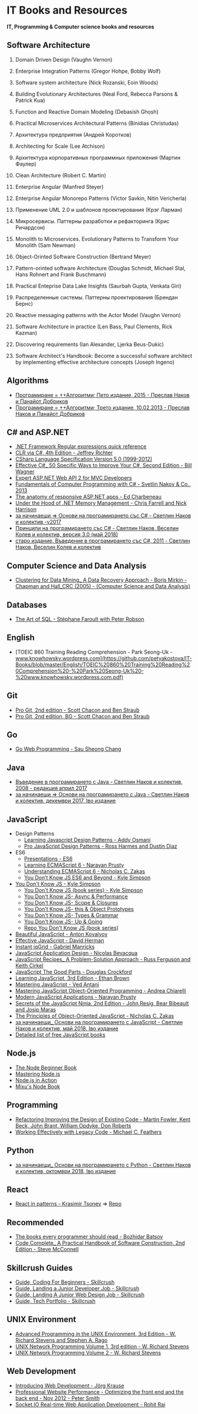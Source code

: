# IT Books and Resources
**IT, Programming &amp; Computer science books and resources**

## Software Architecture 

1. Domain Driven Design (Vaughn Vernon)

2. Enterprise Integration Patterns (Gregor Hohpe, Bobby Wolf)

3. Software system architecture (Nick Rozanski, Eoin Woods)

4. Building Evolutionary Architectures (Neal Ford, Rebecca Parsons & Patrick Kua)

5. Function and Reactive Domain Modeling (Debasish Ghosh)

6. Practical Microservices Architectural Patterns (Binidias Christudas)

7. Архитектура предприятия (Андрей Коротков)

8. Architecting for Scale (Lee Atchison)

9. Архитектура корпоративных программных приложения (Мартин Фаулер)

10. Clean Architecture (Robert C. Martin)

11. Enterprise Angular (Manfred Steyer)

12. Enterprise Angular Monorepo Patterns (Victor Savkin, Nitin Vericherla)

13. Применение UML 2.0 и шаблонов проектирования (Крэг Ларман)

14. Микросервисы. Паттерны разработки и рефакторинга (Крис Ричардсон)

15. Monolith to Microservices. Evolutionary Patterns to Transform Your Monolith (Sam Newman)

16. Object-Orinted Software Construction (Bertrand Meyer)

17. Pattern-orinted software Architecture (Douglas Schmidt, Michael Stal, Hans Rohnert and Frank Buschmann)

18. Practical Enteprise Data Lake Insights (Saurbah Gupta, Venkata Giri)

19. Распределенные системы. Паттерны проектирования (Брендан Бернс)

20. Reactive messaging patterns with the Actor Model (Vaughn Vernon)

21. Software Architecture in practice (Len Bass, Paul Clements, Rick Kazman)

22. Discovering requirements (Ian Alexander, Ljerka Beus-Dukic)

23. Software Architect's Handbook: Become a successful software architect by implementing effective architecture concepts  (Joseph Ingeno)

## Algorithms

* [Програмиране = ++Алгоритми; Пето издание, 2015 - Преслав Наков и Панайот Добриков](https://github.com/petyakostova/IT-Books/blob/master/Algorithms/%D0%9F%D1%80%D0%BE%D0%B3%D1%80%D0%B0%D0%BC%D0%B8%D1%80%D0%B0%D0%BD%D0%B5%20%3D%20%2B%2B%D0%90%D0%BB%D0%B3%D0%BE%D1%80%D0%B8%D1%82%D0%BC%D0%B8%3B%20%D0%9F%D0%B5%D1%82%D0%BE%20%D0%B8%D0%B7%D0%B4%D0%B0%D0%BD%D0%B8%D0%B5%2C%202015%20-%20%D0%9F%D1%80%D0%B5%D1%81%D0%BB%D0%B0%D0%B2%20%D0%9D%D0%B0%D0%BA%D0%BE%D0%B2%20%D0%B8%20%D0%9F%D0%B0%D0%BD%D0%B0%D0%B9%D0%BE%D1%82%20%D0%94%D0%BE%D0%B1%D1%80%D0%B8%D0%BA%D0%BE%D0%B2.pdf)
* [Програмиране = ++Алгоритми; Трето издание, 10.02.2013 - Преслав Наков и Панайот Добриков](https://github.com/petyakostova/IT-Books/blob/master/Algorithms/%D0%9F%D1%80%D0%BE%D0%B3%D1%80%D0%B0%D0%BC%D0%B8%D1%80%D0%B0%D0%BD%D0%B5%20%3D%20%2B%2B%D0%90%D0%BB%D0%B3%D0%BE%D1%80%D0%B8%D1%82%D0%BC%D0%B8%3B%20%D0%A2%D1%80%D0%B5%D1%82%D0%BE%20%D0%B8%D0%B7%D0%B4%D0%B0%D0%BD%D0%B8%D0%B5%2C%2010.02.2013%20-%20%D0%9F%D1%80%D0%B5%D1%81%D0%BB%D0%B0%D0%B2%20%D0%9D%D0%B0%D0%BA%D0%BE%D0%B2%20%D0%B8%20%D0%9F%D0%B0%D0%BD%D0%B0%D0%B9%D0%BE%D1%82%20%D0%94%D0%BE%D0%B1%D1%80%D0%B8%D0%BA%D0%BE%D0%B2.pdf)

## C# and ASP.NET

* [.NET Framework Regular expressions quick reference](https://github.com/petyakostova/IT-Books/blob/master/C%23%20and%20ASP.NET/.NET%20Framework%20Regular%20expressions%20quick%20reference.pdf)
* [CLR via C#, 4th Edition - Jeffrey Richter](https://github.com/petyakostova/IT-Books/blob/master/C%23%20and%20ASP.NET/CLR%20via%20C%23%2C%204th%20Edition%20-%20Jeffrey%20Richter.pdf)
* [CSharp Language Specification Version 5.0 (1999-2012)](https://github.com/petyakostova/IT-Books/blob/master/C%23%20and%20ASP.NET/CSharp%20Language%20Specification%20Version%205.0%20(1999-2012).docx)
* [Effective C#_ 50 Specific Ways to Improve Your C#, Second Edition - Bill Wagner](https://github.com/petyakostova/IT-Books/blob/master/C%23%20and%20ASP.NET/Effective%20C%23_%2050%20Specific%20Ways%20to%20Improve%20Your%20C%23%2C%20Second%20Edition%20-%20Bill%20Wagner.pdf)
* [Expert ASP.NET Web API 2 for MVC Developers](https://github.com/petyakostova/IT-Books/blob/master/C%23%20and%20ASP.NET/Expert%20ASP.NET%20Web%20API%202%20for%20MVC%20Developers.pdf)
* [Fundamentals of Computer Programming with C# - Svetlin Nakov & Co., 2013](https://github.com/petyakostova/IT-Books/blob/master/C%23%20and%20ASP.NET/Fundamentals%20of%20Computer%20Programming%20with%20C%23%20-%20Svetlin%20Nakov%20%26%20Co.%2C%202013.pdf)
* [The anatomy of responsive ASP.NET apps - Ed Charbeneau](https://github.com/petyakostova/IT-Books/blob/master/C%23%20and%20ASP.NET/The%20anatomy%20of%20responsive%20ASP.NET%20apps%20-%20Ed%20Charbeneau.pdf)
* [Under the Hood of .NET Memory Management - Chris Farrell and Nick Harrison](https://github.com/petyakostova/IT-Books/blob/master/C%23%20and%20ASP.NET/Under%20the%20Hood%20of%20.NET%20Memory%20Management%20-%20Chris%20Farrell%20and%20Nick%20Harrison.pdf)
* [за начинаещи => Основи на програмирането със C# - Светлин Наков и колектив -v2017](https://github.com/petyakostova/IT-Books/blob/master/C%23%20and%20ASP.NET/%D0%B7%D0%B0%20%D0%BD%D0%B0%D1%87%D0%B8%D0%BD%D0%B0%D0%B5%D1%89%D0%B8_%20%D0%9E%D1%81%D0%BD%D0%BE%D0%B2%D0%B8%20%D0%BD%D0%B0%20%D0%BF%D1%80%D0%BE%D0%B3%D1%80%D0%B0%D0%BC%D0%B8%D1%80%D0%B0%D0%BD%D0%B5%D1%82%D0%BE%20%D1%81%D1%8A%D1%81%20C%23%20-%20%D0%A1%D0%B2%D0%B5%D1%82%D0%BB%D0%B8%D0%BD%20%D0%9D%D0%B0%D0%BA%D0%BE%D0%B2%20%D0%B8%20%D0%BA%D0%BE%D0%BB%D0%B5%D0%BA%D1%82%D0%B8%D0%B2%20-v2017.pdf)
* [Принципи на програмирането със C# - Светлин Наков, Веселин Колев и колектив, версия 3.0 (май 2018)](https://github.com/petyakostova/IT-Books/blob/master/C%23%20and%20ASP.NET/%D0%9F%D1%80%D0%B8%D0%BD%D1%86%D0%B8%D0%BF%D0%B8%20%D0%BD%D0%B0%20%D0%BF%D1%80%D0%BE%D0%B3%D1%80%D0%B0%D0%BC%D0%B8%D1%80%D0%B0%D0%BD%D0%B5%D1%82%D0%BE%20%D1%81%D1%8A%D1%81%20C%23%20-%20%D0%A1%D0%B2%D0%B5%D1%82%D0%BB%D0%B8%D0%BD%20%D0%9D%D0%B0%D0%BA%D0%BE%D0%B2%2C%20%D0%92%D0%B5%D1%81%D0%B5%D0%BB%D0%B8%D0%BD%20%D0%9A%D0%BE%D0%BB%D0%B5%D0%B2%20%D0%B8%20%D0%BA%D0%BE%D0%BB%D0%B5%D0%BA%D1%82%D0%B8%D0%B2%2C%20%D0%B2%D0%B5%D1%80%D1%81%D0%B8%D1%8F%203.0%20(%D0%BC%D0%B0%D0%B9%202018).pdf)
* [старо издание, Въведение в програмирането със C#, 2011 - Светлин Наков, Веселин Колев и колектив](https://github.com/petyakostova/IT-Books/blob/master/C%23%20and%20ASP.NET/%D1%81%D1%82%D0%B0%D1%80%D0%BE%20%D0%B8%D0%B7%D0%B4%D0%B0%D0%BD%D0%B8%D0%B5%2C%20%D0%92%D1%8A%D0%B2%D0%B5%D0%B4%D0%B5%D0%BD%D0%B8%D0%B5%20%D0%B2%20%D0%BF%D1%80%D0%BE%D0%B3%D1%80%D0%B0%D0%BC%D0%B8%D1%80%D0%B0%D0%BD%D0%B5%D1%82%D0%BE%20%D1%81%D1%8A%D1%81%20C%23%2C%202011%20-%20%D0%A1%D0%B2%D0%B5%D1%82%D0%BB%D0%B8%D0%BD%20%D0%9D%D0%B0%D0%BA%D0%BE%D0%B2%2C%20%D0%92%D0%B5%D1%81%D0%B5%D0%BB%D0%B8%D0%BD%20%D0%9A%D0%BE%D0%BB%D0%B5%D0%B2%20%D0%B8%20%D0%BA%D0%BE%D0%BB%D0%B5%D0%BA%D1%82%D0%B8%D0%B2%20.pdf)

## Computer Science and Data Analysis

* [Clustering for Data Mining_ A Data Recovery Approach - Boris Mirkin - Chapman and Hall_CRC (2005) - (Computer Science and Data Analysis)](https://github.com/petyakostova/IT-Books/blob/master/Computer%20Science%20and%20Data%20Analysis/Clustering%20for%20Data%20Mining_%20A%20Data%20Recovery%20Approach%20-%20Boris%20Mirkin%20-%20Chapman%20and%20Hall_CRC%20(2005)%20-%20(Computer%20Science%20and%20Data%20Analysis).pdf)

## Databases

* [The Art of SQL - Stéphane Faroult with Peter Robson](https://github.com/petyakostova/IT-Books/blob/master/Databases/The%20Art%20of%20SQL%20-%20St%C3%A9phane%20Faroult%20with%20Peter%20Robson.pdf)

## English

* [TOEIC 860 Training Reading Comprehension - Park Seong-Uk - www.knowhowsky.wordpress.com](https://github.com/petyakostova/IT-Books/blob/master/English/TOEIC%20860%20Training%20Reading%20Comprehension%20-%20Park%20Seong-Uk%20-%20www.knowhowsky.wordpress.com.pdf)

## Git

* [Pro Git, 2nd edition - Scott Chacon and Ben Straub](https://github.com/petyakostova/IT-Books/blob/master/Git/Pro%20Git%2C%202nd%20edition%20-%20Scott%20Chacon%20and%20Ben%20Straub.pdf)
* [Pro Git, 2nd edition, BG - Scott Chacon and Ben Straub](https://github.com/petyakostova/IT-Books/blob/master/Git/Pro%20Git%2C%202nd%20edition%2C%20BG%20-%20Scott%20Chacon%20and%20Ben%20Straub.pdf)

## Go

* [Go Web Programming - Sau Sheong Chang](https://github.com/petyakostova/IT-Books/blob/master/Go/Go%20Web%20Programming%20-%20Sau%20Sheong%20Chang.pdf)

## Java

* [Въведение в програмирането с Java - Светлин Наков и колектив, 2008 - редакция април 2017](https://github.com/petyakostova/IT-Books/blob/master/Java/%D0%92%D1%8A%D0%B2%D0%B5%D0%B4%D0%B5%D0%BD%D0%B8%D0%B5%20%D0%B2%20%D0%BF%D1%80%D0%BE%D0%B3%D1%80%D0%B0%D0%BC%D0%B8%D1%80%D0%B0%D0%BD%D0%B5%D1%82%D0%BE%20%D1%81%20Java%20-%20%D0%A1%D0%B2%D0%B5%D1%82%D0%BB%D0%B8%D0%BD%20%D0%9D%D0%B0%D0%BA%D0%BE%D0%B2%20%D0%B8%20%D0%BA%D0%BE%D0%BB%D0%B5%D0%BA%D1%82%D0%B8%D0%B2%2C%202008%20-%20%D1%80%D0%B5%D0%B4%D0%B0%D0%BA%D1%86%D0%B8%D1%8F%20%D0%B0%D0%BF%D1%80%D0%B8%D0%BB%202017.pdf)
* [за начинаещи => Основи на програмирането с Java - Светлин Наков и колектив, декeмври 2017, Iво издание](https://github.com/petyakostova/IT-Books/blob/master/Java/%D0%B7%D0%B0%20%D0%BD%D0%B0%D1%87%D0%B8%D0%BD%D0%B0%D0%B5%D1%89%D0%B8_%20%D0%9E%D1%81%D0%BD%D0%BE%D0%B2%D0%B8%20%D0%BD%D0%B0%20%D0%BF%D1%80%D0%BE%D0%B3%D1%80%D0%B0%D0%BC%D0%B8%D1%80%D0%B0%D0%BD%D0%B5%D1%82%D0%BE%20%D1%81%20Java%20-%20%D0%A1%D0%B2%D0%B5%D1%82%D0%BB%D0%B8%D0%BD%20%D0%9D%D0%B0%D0%BA%D0%BE%D0%B2%20%D0%B8%20%D0%BA%D0%BE%D0%BB%D0%B5%D0%BA%D1%82%D0%B8%D0%B2%2C%20%D0%B4%D0%B5%D0%BAe%D0%BC%D0%B2%D1%80%D0%B8%202017%2C%20I%D0%B2%D0%BE%20%D0%B8%D0%B7%D0%B4%D0%B0%D0%BD%D0%B8%D0%B5.pdf)

## JavaScript

* Design Patterns
    - [Learning Javascript Design Patterns - Addy Osmani](https://github.com/petyakostova/IT-Books/blob/master/JavaScript/Design%20Patterns/Learning%20Javascript%20Design%20Patterns%20-%20Addy%20Osmani.pdf)
    - [Pro JavaScript Design Patterns - Ross Harmes and Dustin Diaz](https://github.com/petyakostova/IT-Books/blob/master/JavaScript/Design%20Patterns/Pro%20JavaScript%20Design%20Patterns%20-%20Ross%20Harmes%20and%20Dustin%20Diaz.pdf)
* ES6
    - [Presentations - ES6](https://github.com/petyakostova/IT-Books/tree/master/JavaScript/ES6/Presentations%20-%20ES6)
    - [Learning ECMAScript 6 - Narayan Prusty](https://github.com/petyakostova/IT-Books/blob/master/JavaScript/ES6/Learning%20ECMAScript%206%20-%20Narayan%20Prusty.pdf)
    - [Understanding ECMAScript 6 - Nicholas C. Zakas](https://github.com/petyakostova/IT-Books/blob/master/JavaScript/ES6/Understanding%20ECMAScript%206%20-%20Nicholas%20C.%20Zakas.pdf)
	- [You Don’t Know JS ES6 and Beyond - Kyle Simpson](https://github.com/petyakostova/IT-Books/blob/master/JavaScript/ES6/You%20Don%E2%80%99t%20Know%20JS%20ES6%20and%20Beyond%20-%20Kyle%20Simpson.pdf)
* [You Don't Know JS - Kyle Simpson](https://github.com/petyakostova/IT-Books/tree/master/JavaScript/You%20Don't%20Know%20JS%20-%20Kyle%20Simpson)
    - [You Don't Know JS (book series) - Kyle Simpson](https://github.com/petyakostova/IT-Books/blob/master/JavaScript/You%20Don't%20Know%20JS%20-%20Kyle%20Simpson/You%20Don't%20Know%20JS%20(book%20series)%20-%20Kyle%20Simpson.pdf)
    - [You Don't Know JS- Async &amp; Performance](https://github.com/petyakostova/IT-Books/blob/master/JavaScript/You%20Don't%20Know%20JS%20-%20Kyle%20Simpson/You%20Don't%20Know%20JS-%20Async%20%26amp%3B%20Performance.pdf)
    - [You Don't Know JS- Scope &amp; Closures](https://github.com/petyakostova/IT-Books/blob/master/JavaScript/You%20Don't%20Know%20JS%20-%20Kyle%20Simpson/You%20Don't%20Know%20JS-%20Scope%20%26amp%3B%20Closures.pdf)
    - [You Don't Know JS- this &amp; Object Prototypes](https://github.com/petyakostova/IT-Books/blob/master/JavaScript/You%20Don't%20Know%20JS%20-%20Kyle%20Simpson/You%20Don't%20Know%20JS-%20this%20%26amp%3B%20Object%20Prototypes.pdf)
    - [You Don't Know JS- Types &amp; Grammar](https://github.com/petyakostova/IT-Books/blob/master/JavaScript/You%20Don't%20Know%20JS%20-%20Kyle%20Simpson/You%20Don't%20Know%20JS-%20Types%20%26amp%3B%20Grammar.pdf)
    - [You Don't Know JS- Up &amp; Going](https://github.com/petyakostova/IT-Books/blob/master/JavaScript/You%20Don't%20Know%20JS%20-%20Kyle%20Simpson/You%20Don't%20Know%20JS-%20Up%20%26amp%3B%20Going.pdf)
	- [Repo You Don't Know JS (book series)](https://github.com/getify/You-Dont-Know-JS)
* [Beautiful JavaScript - Anton Kovalyov](https://github.com/petyakostova/IT-Books/blob/master/JavaScript/Beautiful%20JavaScript%20-%20Anton%20Kovalyov.pdf)
* [Effective JavaScript - David Herman](https://github.com/petyakostova/IT-Books/blob/master/JavaScript/Effective%20JavaScript%20-%20David%20Herman.pdf)
* [Instant jqGrid - Gabriel Manricks](https://github.com/petyakostova/IT-Books/blob/master/JavaScript/Instant%20jqGrid%20-%20Gabriel%20Manricks.pdf)
* [JavaScript Application Design - Nicolas Bevacqua](https://github.com/petyakostova/IT-Books/blob/master/JavaScript/JavaScript%20Application%20Design%20-%20Nicolas%20Bevacqua.pdf)
* [JavaScript Recipes_ A Problem-Solution Approach - Russ Ferguson and Keith Cirkel](https://github.com/petyakostova/IT-Books/blob/master/JavaScript/JavaScript%20Recipes_%20A%20Problem-Solution%20Approach%20-%20Russ%20Ferguson%20and%20Keith%20Cirkel.pdf)
* [JavaScript The Good Parts - Douglas Crockford](https://github.com/petyakostova/IT-Books/blob/master/JavaScript/JavaScript%20The%20Good%20Parts%20-%20Douglas%20Crockford.pdf)
* [Learning JavaScript, 3rd Edition - Ethan Brown](https://github.com/petyakostova/IT-Books/blob/master/JavaScript/Learning%20JavaScript%2C%203rd%20Edition%20-%20Ethan%20Brown.pdf)
* [Mastering JavaScript - Ved Antani](https://github.com/petyakostova/IT-Books/blob/master/JavaScript/Mastering%20JavaScript%20-%20Ved%20Antani.pdf)
* [Mastering JavaScript Object-Oriented Programming - Andrea Chiarelli](https://github.com/petyakostova/IT-Books/blob/master/JavaScript/Mastering%20JavaScript%20Object-Oriented%20Programming%20-%20Andrea%20Chiarelli.pdf)
* [Modern JavaScript Applications - Narayan Prusty](https://github.com/petyakostova/IT-Books/blob/master/JavaScript/Modern%20JavaScript%20Applications%20-%20Narayan%20Prusty.pdf)
* [Secrets of the JavaScript Ninja, 2nd Edition - John Resig, Bear Bibeault and Josip Maras](https://github.com/petyakostova/IT-Books/blob/master/JavaScript/Secrets%20of%20the%20JavaScript%20Ninja%2C%202nd%20Edition%20-%20John%20Resig%2C%20Bear%20Bibeault%20and%20Josip%20Maras.pdf)
* [The Principles of Object-Oriented JavaScript - Nicholas C. Zakas](https://github.com/petyakostova/IT-Books/blob/master/JavaScript/The%20Principles%20of%20Object-Oriented%20JavaScript%20-%20Nicholas%20C.%20Zakas.pdf)
* [за начинаещи_ Основи на програмирането с JavaScript - Светлин Наков и колектив, май 2018, Iво издание](https://github.com/petyakostova/IT-Books/blob/master/JavaScript/%D0%B7%D0%B0%20%D0%BD%D0%B0%D1%87%D0%B8%D0%BD%D0%B0%D0%B5%D1%89%D0%B8_%20%D0%9E%D1%81%D0%BD%D0%BE%D0%B2%D0%B8%20%D0%BD%D0%B0%20%D0%BF%D1%80%D0%BE%D0%B3%D1%80%D0%B0%D0%BC%D0%B8%D1%80%D0%B0%D0%BD%D0%B5%D1%82%D0%BE%20%D1%81%20JavaScript%20-%20%D0%A1%D0%B2%D0%B5%D1%82%D0%BB%D0%B8%D0%BD%20%D0%9D%D0%B0%D0%BA%D0%BE%D0%B2%20%D0%B8%20%D0%BA%D0%BE%D0%BB%D0%B5%D0%BA%D1%82%D0%B8%D0%B2%2C%20%D0%BC%D0%B0%D0%B9%202018%2C%20I%D0%B2%D0%BE%20%D0%B8%D0%B7%D0%B4%D0%B0%D0%BD%D0%B8%D0%B5.pdf)
* [Detailed list of free JavaScript books](https://jsbooks.revolunet.com/)

## Node.js

* [The Node Beginner Book](https://www.nodebeginner.org/)
* [Mastering Node.js](https://github.com/visionmedia/masteringnode)
* [Node.js in Action](https://www.manning.com/books/node-js-in-action)
* [Mixu's Node Book](http://book.mixu.net/node/index.html)

## Programming

* [Refactoring Improving the Design of Existing Code - Martin Fowler, Kent Beck, John Brant, William Opdyke, Don Roberts](https://github.com/petyakostova/IT-Books/blob/master/Programming/Refactoring%20Improving%20the%20Design%20of%20Existing%20Code%20-%20Martin%20Fowler%2C%20Kent%20Beck%2C%20John%20Brant%2C%20William%20Opdyke%2C%20Don%20Roberts.pdf)
* [Working Effectively with Legacy Code - Michael C. Feathers](https://github.com/petyakostova/IT-Books/blob/master/Programming/Working%20Effectively%20with%20Legacy%20Code%20-%20Michael%20C.%20Feathers.pdf)

## Python

* [за начинаещи_ Основи на програмирането с Python - Светлин Наков и колектив, октомври 2018, Iво издание](https://github.com/petyakostova/IT-Books/blob/master/Python/%D0%B7%D0%B0%20%D0%BD%D0%B0%D1%87%D0%B8%D0%BD%D0%B0%D0%B5%D1%89%D0%B8_%20%D0%9E%D1%81%D0%BD%D0%BE%D0%B2%D0%B8%20%D0%BD%D0%B0%20%D0%BF%D1%80%D0%BE%D0%B3%D1%80%D0%B0%D0%BC%D0%B8%D1%80%D0%B0%D0%BD%D0%B5%D1%82%D0%BE%20%D1%81%20Python%20-%20%D0%A1%D0%B2%D0%B5%D1%82%D0%BB%D0%B8%D0%BD%20%D0%9D%D0%B0%D0%BA%D0%BE%D0%B2%20%D0%B8%20%D0%BA%D0%BE%D0%BB%D0%B5%D0%BA%D1%82%D0%B8%D0%B2%2C%20%D0%BE%D0%BA%D1%82%D0%BE%D0%BC%D0%B2%D1%80%D0%B8%202018%2C%20I%D0%B2%D0%BE%20%D0%B8%D0%B7%D0%B4%D0%B0%D0%BD%D0%B8%D0%B5.pdf)

## React

* [React in patterns - Krasimir Tsonev](https://github.com/petyakostova/IT-Books/blob/master/React/React%20in%20patterns%20-%20Krasimir%20Tsonev.pdf) => [Repo](https://github.com/krasimir/react-in-patterns?fbclid=IwAR03FwsmnKcijUO2zUKX-S2x3_64Sh2_K0AB2bBBcA-BeM_GGKAfmxuwx8k)

## Recommended

* [The books every programmer should read - Bozhidar Batsov](https://github.com/petyakostova/IT-Books/tree/master/Recommended/The%20books%20every%20programmer%20should%20read%20-%20Bozhidar%20Batsov)
* [Code Complete_ A Practical Handbook of Software Construction, 2nd Edition - Steve McConnell](https://github.com/petyakostova/IT-Books/blob/master/Recommended/Code%20Complete_%20A%20Practical%20Handbook%20of%20Software%20Construction%2C%202nd%20Edition%20-%20Steve%20McConnell.pdf)

## Skillcrush Guides

* [Guide, Coding For Beginners - Skillcrush](https://github.com/petyakostova/IT-Books/blob/master/Skillcrush%20Guides/Guide%2C%20Coding%20For%20Beginners%20-%20Skillcrush.pdf)
* [Guide, Landing a Junior Developer Job - Skillcrush](https://github.com/petyakostova/IT-Books/blob/master/Skillcrush%20Guides/Guide%2C%20Landing%20a%20Junior%20Developer%20Job%20-%20Skillcrush.pdf)
* [Guide, Landing A Junior Web Design Job - Skillcrush](https://github.com/petyakostova/IT-Books/blob/master/Skillcrush%20Guides/Guide%2C%20Landing%20A%20Junior%20Web%20Design%20Job%20-%20Skillcrush.pdf)
* [Guide, Tech Portfolio - Skillcrush](https://github.com/petyakostova/IT-Books/blob/master/Skillcrush%20Guides/Guide%2C%20Tech%20Portfolio%20-%20Skillcrush.pdf)

## UNIX Environment

* [Advanced Programming in the UNIX Environment, 3rd Edition - W. Richard Stevens and Stephen A. Rago](https://github.com/petyakostova/IT-Books/blob/master/UNIX%20Environment/Advanced%20Programming%20in%20the%20UNIX%20Environment%2C%203rd%20Edition%20-%20W.%20Richard%20Stevens%20and%20Stephen%20A.%20Rago.pdf)
* [UNIX Network Programming Volume 1, 3rd edition - W. Richard Stevens](https://github.com/petyakostova/IT-Books/blob/master/UNIX%20Environment/UNIX%20Network%20Programming%20Volume%201%2C%203rd%20edition%20-%20W.%20Richard%20Stevens.pdf)
* [UNIX Network Programming Volume 2 - W. Richard Stevens](https://github.com/petyakostova/IT-Books/blob/master/UNIX%20Environment/UNIX%20Network%20Programming%20Volume%202%20-%20W.%20Richard%20Stevens.pdf)

## Web Development

* [Introducing Web Development - Jörg Krause](https://github.com/petyakostova/IT-Books/blob/master/Web%20Development/Introducing%20Web%20Development%20-%20J%C3%B6rg%20Krause.pdf)
* [Professional Website Performance - Optimizing the front end and the back end - Nov 2012 - Peter Smith](https://github.com/petyakostova/IT-Books/blob/master/Web%20Development/Professional%20Website%20Performance%20-%20Optimizing%20the%20front%20end%20and%20the%20back%20end%20-%20Nov%202012%20-%20Peter%20Smith.pdf)
* [Socket.IO Real-time Web Application Development - Rohit Rai](https://github.com/petyakostova/IT-Books/blob/master/Web%20Development/Socket.IO%20Real-time%20Web%20Application%20Development%20-%20Rohit%20Rai.pdf)
